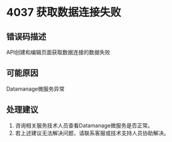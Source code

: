 # 4037 获取数据连接失败<a name="dgc_01_306"></a>

## 错误码描述<a name="zh-cn_topic_0000001114159036_se842c39d44ee45e587ca36bb50cf37c7"></a>

API创建和编辑页面获取数据连接的数据失败

## 可能原因<a name="zh-cn_topic_0000001114159036_s658a289c6be04e6d8c6bee691c1aaa2e"></a>

Datamanage微服务异常

## 处理建议<a name="zh-cn_topic_0000001114159036_section192884102474"></a>

1.  咨询相关服务技术人员查看Datamanage微服务是否正常。
2.  若上述建议无法解决问题，请联系客服或技术支持人员协助解决。

